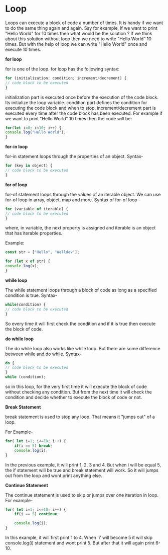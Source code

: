# Loop

Loops can execute a block of code a number of times. It is handy if we want to do the same thing again and again. Say for example, if we want to print "Hello World" for 10 times then what would be the solution ? If we think about this solution without loop then we need to write "Hello World" 10 times. But with the help of loop we can write "Hello World" once and execute 10 times.

**for loop**

for is one of the loop. for loop has the following syntax:

```javascript
for (initialization; condition; increment/decrement) {
// code block to be executed
}
```
initialization part is executed once before the execution of the code block. Its initialize the loop variable.
condition part defines the condition for executing the code block and when to stop.
increment/decrement part is executed every time after the code block has been executed.
For example if we want to print "Hello World" 10 times then the code will be:

```javascript
for(let i=0; i<10; i++) {
console.log("Hello World");
}
```

**for-in loop**

for-in statement loops through the properties of an object. Syntax-
```javascript
for (key in object) {
// code block to be executed
}
```

**for of loop**

for-of statement loops through the values of an iterable object. We can use for-of loop in array, object, map and more. Syntax of for-of loop -
```javascript
for (variable of iterable) {
// code block to be executed
}
```
where, in variable, the next property is assigned and iterable is an object that has iterable properties.

Example:
```javascript
const str = ["Hello", "Welldev"];

for (let x of str) {
console.log(x);
}
```

**while loop**

The while statement loops through a block of code as long as a specified condition is true. Syntax-
```javascript
while(condition) {
// code block to be executed
}
```
So every time it will first check the condition and if it is true then execute the block of code.

**do while loop**

The do while loop also works like while loop. But there are some difference between while and do while. Syntax-
```javascript
do {
// code block to be executed
}
while (condition);
```

so in this loop, for the very first time it will execute the block of code without checking any condition. But from the next time it will check the condition and decide whether to execute the block of code or not.

**Break Statement**

break statement is used to stop any loop. That means it "jumps out" of a loop.

For Example-
```javascript
for( let i=1; i<=10; i++) {
    if(i == 5) break;
    console.log(i);
}
```

In the previous example, it will print 1, 2, 3 and 4. But when i will be equal 5, the if statement will be true and break statement will work. So it will jumps out from the loop and wont print anything else.

**Continue Statement**

The continue statement is used to skip or jumps over one iteration in loop. For example-
```javascript
for( let i=1; i<=10; i++) {
    if(i == 5) continue;

    console.log(i);
}
```
In this example, it will first print 1 to 4. When 'i' will become 5 it will skip console.log(i) statement and wont print 5. But after that it will again print 6-10.